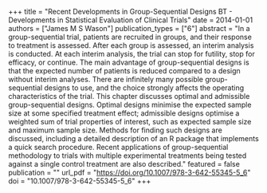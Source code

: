 +++
title = "Recent Developments in Group-Sequential Designs BT  - Developments in Statistical Evaluation of Clinical Trials"
date = 2014-01-01
authors = ["James M S Wason"]
publication_types = ["6"]
abstract = "In a group-sequential trial, patients are recruited in groups, and their response to treatment is assessed. After each group is assessed, an interim analysis is conducted. At each interim analysis, the trial can stop for futility, stop for efficacy, or continue. The main advantage of group-sequential designs is that the expected number of patients is reduced compared to a design without interim analyses. There are infinitely many possible group-sequential designs to use, and the choice strongly affects the operating characteristics of the trial. This chapter discusses optimal and admissible group-sequential designs. Optimal designs minimise the expected sample size at some specified treatment effect; admissible designs optimise a weighted sum of trial properties of interest, such as expected sample size and maximum sample size. Methods for finding such designs are discussed, including a detailed description of an R package that implements a quick search procedure. Recent applications of group-sequential methodology to trials with multiple experimental treatments being tested against a single control treatment are also described."
featured = false
publication = ""
url_pdf = "https://doi.org/10.1007/978-3-642-55345-5_6"
doi = "10.1007/978-3-642-55345-5_6"
+++

